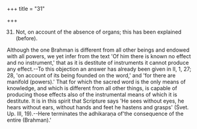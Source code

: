 +++
title = "31"

+++


31. Not, on account of the absence of organs; this has been explained (before).

Although the one Brahman is different from all other beings and endowed with all powers, we yet infer from the text 'Of him there is known no effect and no instrument,' that as it is destitute of instruments it cannot produce any effect.--To this objection an answer has already been given in II, 1, 27; 28, 'on account of its being founded on the word,' and 'for there are manifold (powers).' That for which the sacred word is the only means of knowledge, and which is different from all other things, is capable of producing those effects also of the instrumental means of which it is destitute. It is in this spirit that Scripture says 'He sees without eyes, he hears without ears, without hands and feet he hastens and grasps' (Śvet. Up. III, 19).--Here terminates the adhikaraṇa of'the consequence of the entire (Brahman).'

